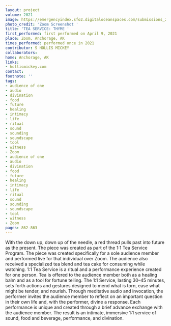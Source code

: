 ```yaml
---
layout: project
volume: 2021
image: https://emergencyindex.sfo2.digitaloceanspaces.com/submissions_2021/images_named/1663534384278__TEA_SERVICE__THYME--S_Hollis_Mickey.jpg
photo_credit: 'Zoom Screenshot '
title: 'TEA SERVICE: THYME '
first_performed: first performed on April 9, 2021
place: Zoom, Anchorage, AK
times_performed: performed once in 2021
contributor: S HOLLIS MICKEY
collaborators:
home: Anchorage, AK
links:
- hollismickey.com
contact:
footnote: ''
tags:
- audience of one
- audio
- divination
- food
- future
- healing
- intimacy
- life
- ritual
- sound
- sounding
- soundscape
- tool
- witness
- Zoom
- audience of one
- audio
- divination
- food
- future
- healing
- intimacy
- life
- ritual
- sound
- sounding
- soundscape
- tool
- witness
- Zoom
pages: 862-863
---
```


With the down up, down up of the needle, a red thread pulls past into future as the present. The piece was created as part of the 1:1 Tea Service Program. The piece was created specifically for a sole audience member and performed live for that individual over Zoom. The audience also received a specialized tea blend and tea cake for consuming while watching. 1:1 Tea Service is a ritual and a performance experience created for one person. Tea is offered to the audience member both as a healing balm and as a tool for fortune telling. The 1:1 Service, lasting 30–45 minutes, sets forth actions and gestures designed to mend what is torn, ease what might be tender, and nourish. Through meditative audio and invocation, the performer invites the audience member to reflect on an important question in their own life and, with the performer, divine a response. Each performance is unique and created through a brief advance exchange with the audience member. The result is an intimate, immersive 1:1 service of sound, food and beverage, performance, and divination.